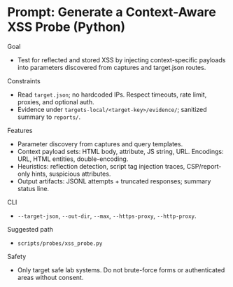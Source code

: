 # Prompt: Generate a Context-Aware XSS Probe (Python)

Goal
- Test for reflected and stored XSS by injecting context-specific payloads into parameters discovered from captures and target.json routes.

Constraints
- Read `target.json`; no hardcoded IPs. Respect timeouts, rate limit, proxies, and optional auth.
- Evidence under `targets-local/<target-key>/evidence/`; sanitized summary to `reports/`.

Features
- Parameter discovery from captures and query templates.
- Context payload sets: HTML body, attribute, JS string, URL. Encodings: URL, HTML entities, double-encoding.
- Heuristics: reflection detection, script tag injection traces, CSP/report-only hints, suspicious attributes.
- Output artifacts: JSONL attempts + truncated responses; summary status line.

CLI
- `--target-json`, `--out-dir`, `--max`, `--https-proxy`, `--http-proxy`.

Suggested path
- `scripts/probes/xss_probe.py`

Safety
- Only target safe lab systems. Do not brute-force forms or authenticated areas without consent.
